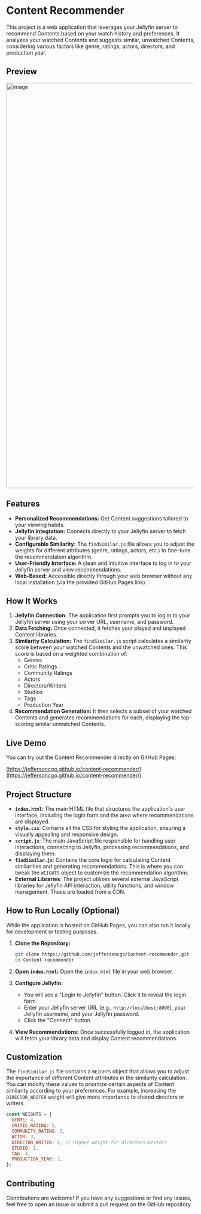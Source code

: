 # Content Recommender

This project is a web application that leverages your Jellyfin server to recommend Contents based on your watch history and preferences. It analyzes your watched Contents and suggests similar, unwatched Contents, considering various factors like genre, ratings, actors, directors, and production year.

## Preview
<img width="1919" height="1079" alt="image" src="https://github.com/user-attachments/assets/d1300173-3d15-4ba4-8c78-c5b6bbe5633e" />


## Features

*   **Personalized Recommendations:** Get Content suggestions tailored to your viewing habits.
*   **Jellyfin Integration:** Connects directly to your Jellyfin server to fetch your library data.
*   **Configurable Similarity:** The `findSimilar.js` file allows you to adjust the weights for different attributes (genre, ratings, actors, etc.) to fine-tune the recommendation algorithm.
*   **User-Friendly Interface:** A clean and intuitive interface to log in to your Jellyfin server and view recommendations.
*   **Web-Based:** Accessible directly through your web browser without any local installation (via the provided GitHub Pages link).

## How It Works

1.  **Jellyfin Connection:** The application first prompts you to log in to your Jellyfin server using your server URL, username, and password.
2.  **Data Fetching:** Once connected, it fetches your played and unplayed Content libraries.
3.  **Similarity Calculation:** The `findSimilar.js` script calculates a similarity score between your watched Contents and the unwatched ones. This score is based on a weighted combination of:
    *   Genres
    *   Critic Ratings
    *   Community Ratings
    *   Actors
    *   Directors/Writers
    *   Studios
    *   Tags
    *   Production Year
4.  **Recommendation Generation:** It then selects a subset of your watched Contents and generates recommendations for each, displaying the top-scoring similar unwatched Contents.

## Live Demo

You can try out the Content Recommender directly on GitHub Pages:

[https://jeffersoncgo.github.io/content-recommender/](https://jeffersoncgo.github.io/content-recommender/)

## Project Structure

*   **`index.html`**: The main HTML file that structures the application's user interface, including the login form and the area where recommendations are displayed.
*   **`style.css`**: Contains all the CSS for styling the application, ensuring a visually appealing and responsive design.
*   **`script.js`**: The main JavaScript file responsible for handling user interactions, connecting to Jellyfin, processing recommendations, and displaying them.
*   **`findSimilar.js`**: Contains the core logic for calculating Content similarities and generating recommendations. This is where you can tweak the `WEIGHTS` object to customize the recommendation algorithm.
*   **External Libraries**: The project utilizes several external JavaScript libraries for Jellyfin API interaction, utility functions, and window management. These are loaded from a CDN.

## How to Run Locally (Optional)

While the application is hosted on GitHub Pages, you can also run it locally for development or testing purposes.

1.  **Clone the Repository:**
    ```bash
    git clone https://github.com/jeffersoncgo/Content-recommender.git
    cd Content-recommender
    ```

2.  **Open `index.html`:**
    Open the `index.html` file in your web browser.

3.  **Configure Jellyfin:**
    *   You will see a "Login to Jellyfin" button. Click it to reveal the login form.
    *   Enter your Jellyfin server URL (e.g., `http://localhost:8096`), your Jellyfin username, and your Jellyfin password.
    *   Click the "Connect" button.

4.  **View Recommendations:**
    Once successfully logged in, the application will fetch your library data and display Content recommendations.

## Customization

The `findSimilar.js` file contains a `WEIGHTS` object that allows you to adjust the importance of different Content attributes in the similarity calculation. You can modify these values to prioritize certain aspects of Content similarity according to your preferences. For example, increasing the `DIRECTOR_WRITER` weight will give more importance to shared directors or writers.

```javascript
const WEIGHTS = {
  GENRE: 4,
  CRITIC_RATING: 2,
  COMMUNITY_RATING: 3,
  ACTOR: 3,
  DIRECTOR_WRITER: 5, // Higher weight for directors/writers
  STUDIO: 1,
  TAG: 4,
  PRODUCTION_YEAR: 2,
};
```

## Contributing

Contributions are welcome! If you have any suggestions or find any issues, feel free to open an issue or submit a pull request on the GitHub repository.
